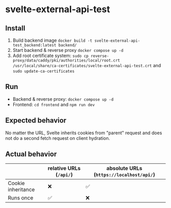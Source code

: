 # svelte-external-api-test

## Install
1. Build backend image `docker build -t svelte-external-api-test_backend:latest backend/`
2. Start backend & reverse proxy `docker compose up -d`
3. Add root certificate system: `sudo cp reverse-proxy/data/caddy/pki/authorities/local/root.crt /usr/local/share/ca-certificates/svelte-external-api-test.crt` and `sudo update-ca-certificates`

## Run
- Backend & reverse proxy: `docker compose up -d`
- Frontend: `cd frontend` and `npm run dev`

## Expected behavior
No matter the URL, Svelte inherits cookies from "parent" request and does not do a second fetch request on client hydration.

## Actual behavior
|                    | relative URLs (`/api/`) | absolute URLs (`https://localhost/api/`) |
| ------------------ | ----------------------- | ---------------------------------------- |
| Cookie inheritance | :x:                     | :white_check_mark:                       |
| Runs once          | :white_check_mark:      | :x:                                      |
